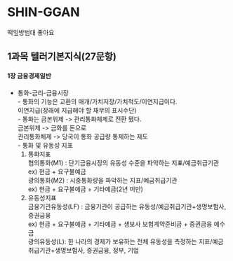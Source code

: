 # SHIN-GGAN
떡잎방범대
좋아요
 
## 1과목 텔러기본지식(27문항)
 #### 1장 금융경제일반
   * 통화-금리-금융시장  
    - 통화의 기능은 교환의 매개/가치저장/가치척도/이연지급이다.  
      이연지급(장래에 지급해야 할 채무의 표시수단)  
    - 통화는 금본위제 -> 관리통화체제로 전환 됐다.  
       금본위제 -> 금화를 돈으로    
       관리통화체제 -> 당국이 통화 공급량 통제하는 제도  
    - 통화 및 유동성 지표  
      1. 통화지표    
         협의통화(M1) : 단기금융시장의 유동성 수준을 파악하는 지표/예금취급기관    
                        ex) 현금 + 요구불예금   
         광의통화(M2) : 시중통화량을 파악하는 지표/예금취급기관  
                        ex) 현금 + 요구불예금 + 기타예금(2년 미만)   
       2. 유동성지표  
          금융기관유동성(LF) : 금융기관이 공급하는 유동성/예금취급기관+생명보험사, 증권금융  
                              ex) 현금 + 요구불예금 + 기타예금 + 생보사 보험계약준비금 + 증권금융 예수금  
          광의유동성(L): 한 나라의 경제가 보유하는 전체 유동성을 측정하는 지표/예금취급기관+생명보험사, 증권금융, 정부, 기업 
